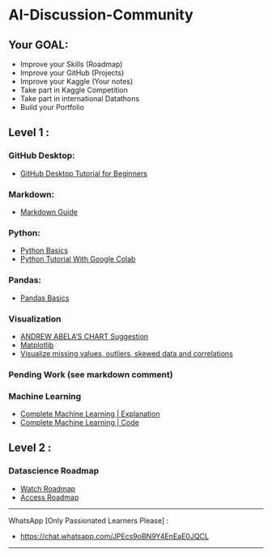 # AI-Discussion-Community

## Your GOAL: 
* Improve your Skills (Roadmap)
* Improve your GitHub (Projects)
* Improve your Kaggle (Your notes)
* Take part in Kaggle Competition
* Take part in international Datathons
* Build your Portfolio

## Level 1 :

### GitHub Desktop:
* [GitHub Desktop Tutorial for Beginners](https://www.youtube.com/watch?v=MaqVvXv6zrU&t=15s&ab_channel=CameronMcKenzie)

### Markdown: 
* [Markdown Guide](https://colab.research.google.com/notebooks/markdown_guide.ipynb)

### Python: 
* [Python Basics](https://github.com/osamatech786/AI-Discussion-Community/blob/main/resource/1%20Python_basics.ipynb)
* [Python Tutorial With Google Colab](https://notebook.community/cs231n/cs231n.github.io/python-colab)

### Pandas: 
* [Pandas Basics](https://github.com/osamatech786/AI-Discussion-Community/blob/main/resource/2%20Pandas_basics.ipynb)

### Visualization

* [ANDREW ABELA’S CHART Suggestion](https://datavizblog.com/2013/04/29/andrew-abelas-chart-chooser/)
* [Matplotlib](https://www.kaggle.com/code/berkayalan/matplotlib-a-complete-data-visualization-guide)
* [Visualize missing values, outliers, skewed data and correlations](https://www.kaggle.com/code/jkanthony/data-exploration-and-visualization-guide-part-1)

### Pending Work (see markdown comment)
<!-- 
Data preprocessing
   Basic data type, dattime, 
   Duplicate
   Outliers (omar)
   Null (omar)
data analysis 
Feature extraction
Feature selection
 -->

### Machine Learning
* [Complete Machine Learning | Explanation](https://www.youtube.com/playlist?list=PLeo1K3hjS3uvCeTYTeyfe0-rN5r8zn9rw)
* [Complete Machine Learning | Code](https://github.com/codebasics/py/tree/master/ML)

## Level 2 :

### Datascience Roadmap
* [Watch Roadmap](https://www.youtube.com/watch?v=eaFaD_IBYW4)
* [Access Roadmap](https://github.com/osamatech786/AI-Discussion-Community/blob/main/resource/ds_roadmap.pdf)



-------------
WhatsApp [Only Passionated Learners Please] :  
- https://chat.whatsapp.com/JPEcs9oBN9Y4EnEaE0JQCL

<!-- YouTube :  
- https://www.youtube.com/@aidiscussioncommunity -->
-------------

